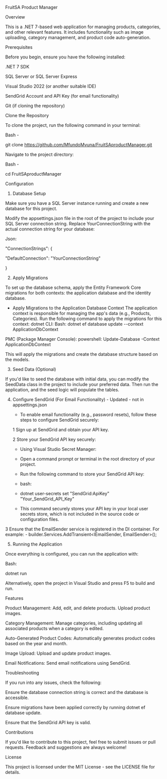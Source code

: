  

FruitSA Product Manager 

Overview 

This is a .NET 7-based web application for managing products, categories, and other relevant features. It includes functionality such as image uploading, category management, and product code auto-generation. 

Prerequisites 

Before you begin, ensure you have the following installed: 

.NET 7 SDK 

SQL Server or SQL Server Express 

Visual Studio 2022 (or another suitable IDE) 

SendGrid Account and API Key (for email functionality) 

Git (if cloning the repository) 

Clone the Repository 

To clone the project, run the following command in your terminal: 

Bash -  

git clone https://github.com/MfundoMvuna/FruitSAproductManager.git 

 

Navigate to the project directory: 

Bash - 

cd FruitSAproductManager 

 

Configuration 

1. Database Setup 

Make sure you have a SQL Server instance running and create a new database for this project. 

Modify the appsettings.json file in the root of the project to include your SQL Server connection string. Replace YourConnectionString with the actual connection string for your database: 

Json: 

"ConnectionStrings": { 

  "DefaultConnection": "YourConnectionString" 

} 

2. Apply Migrations 

To set up the database schema, apply the Entity Framework Core migrations for both contexts: the application database and the identity database.
 - Apply Migrations to the Application Database Context
The application context is responsible for managing the app's data (e.g., Products, Categories). Run the following command to apply the migrations for this context:
dotnet CLI:
Bash: 
dotnet ef database update --context ApplicationDbContext

PMC (Package Manager Console):
powershell:
Update-Database -Context ApplicationDbContext

This will apply the migrations and create the database structure based on the models. 

 

3. Seed Data (Optional) 

If you'd like to seed the database with initial data, you can modify the SeedData class in the project to include your preferred data. Then run the application, and the seed logic will populate the tables. 

 

4. Configure SendGrid (For Email Functionality)  - Updated - not in appsettings.json

    - To enable email functionality (e.g., password resets), follow these steps to configure SendGrid securely:

    1 Sign up at SendGrid and obtain your API key.

    2 Store your SendGrid API key securely:

    - Using Visual Studio Secret Manager:
     - Open a command prompt or terminal in the root directory of your project.

     - Run the following command to store your SendGrid API key:

     - bash:
     - dotnet user-secrets set "SendGrid:ApiKey" "Your_SendGrid_API_Key"

     - This command securely stores your API key in your local user secrets store, which is not included in the source code or configuration files.

  3 Ensure that the EmailSender service is registered in the DI container. For example:
     - builder.Services.AddTransient<IEmailSender, EmailSender>();

5. Running the Application 

Once everything is configured, you can run the application with: 

Bash: 

dotnet run 

 

 

Alternatively, open the project in Visual Studio and press F5 to build and run. 

Features 

Product Management: Add, edit, and delete products. Upload product images. 

Category Management: Manage categories, including updating all associated products when a category is edited. 

Auto-Generated Product Codes: Automatically generates product codes based on the year and month. 

Image Upload: Upload and update product images. 

Email Notifications: Send email notifications using SendGrid. 

 

 

Troubleshooting 

If you run into any issues, check the following: 

Ensure the database connection string is correct and the database is accessible. 

Ensure migrations have been applied correctly by running dotnet ef database update. 

Ensure that the SendGrid API key is valid. 

Contributions 

If you'd like to contribute to this project, feel free to submit issues or pull requests. Feedback and suggestions are always welcome! 

License 

This project is licensed under the MIT License - see the LICENSE file for details. 

 
